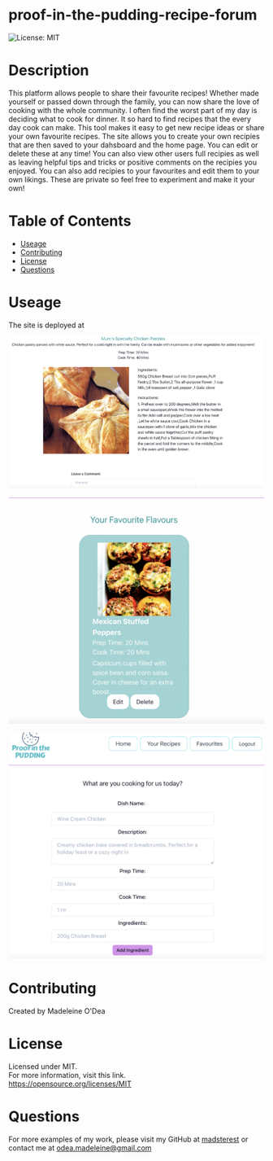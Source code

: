 # proof-in-the-pudding-recipe-forum

![License: MIT](https://img.shields.io/badge/License-MIT-yellow.svg)

# Description

This platform allows people to share their favourite recipes! Whether made yourself or passed down through the family, you can now share the love of cooking with the whole community.
I often find the worst part of my day is deciding what to cook for dinner. It so hard to find recipes that the every day cook can make. This tool makes it easy to get new recipe ideas or share your own favourite recipes.
The site allows you to create your own recipies that are then saved to your dahsboard and the home page. You can edit or delete these at any time! You can also view other users full recipies as well as leaving helpful tips and tricks or positive comments on the recipies you enjoyed. You can also add recipies to your favourites and edit them to your own likings. These are private so feel free to experiment and make it your own!

# Table of Contents

- [Useage](#useage)
- [Contributing](#contributing)
- [License](#license)
- [Questions](#questions)

# Useage

The site is deployed at

![Recipe View](./readme-images/recipe-view.png)



![Favourites Page](./readme-images/favourites-page.png)



![Create Recipe Form](./readme-images/create-recipe-form.png)

# Contributing

Created by Madeleine O'Dea

# License

Licensed under MIT.<br/>
For more information, visit this link.<br/>
https://opensource.org/licenses/MIT

# Questions

For more examples of my work, please visit my GitHub at [madsterest](https://github.com/madsterest)
or contact me at
odea.madeleine@gmail.com
